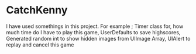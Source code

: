 # CatchKenny

I have used somethings in this project. For example ;
Timer class for, how much time do I have to play this game,
UserDefaults to save highscores, 
Generated random int to show hidden images from UIImage Array, 
UIAlert to replay and cancel this game
